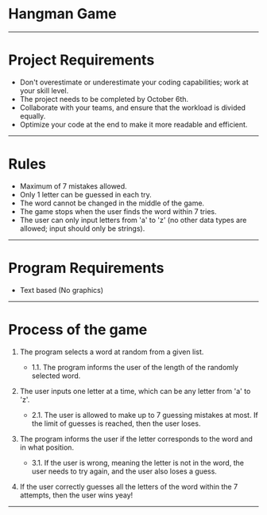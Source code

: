 # Hangman Game

---

# Project Requirements

- Don't overestimate or underestimate your coding capabilities; work at your skill level.
- The project needs to be completed by October 6th.
- Collaborate with your teams, and ensure that the workload is divided equally.
- Optimize your code at the end to make it more readable and efficient.

---

# Rules

- Maximum of 7 mistakes allowed.
- Only 1 letter can be guessed in each try.
- The word cannot be changed in the middle of the game.
- The game stops when the user finds the word within 7 tries.
- The user can only input letters from 'a' to 'z' (no other data types are allowed; input should only be strings).

---

# Program Requirements

- Text based (No graphics)

---

# Process of the game

1. The program selects a word at random from a given list.
   - 1.1. The program informs the user of the length of the randomly selected word.

2. The user inputs one letter at a time, which can be any letter from 'a' to 'z'.
   - 2.1. The user is allowed to make up to 7 guessing mistakes at most. If the limit of guesses is reached, then the user loses.

3. The program informs the user if the letter corresponds to the word and in what position.
   - 3.1. If the user is wrong, meaning the letter is not in the word, the user needs to try again, and the user also loses a guess.

4. If the user correctly guesses all the letters of the word within the 7 attempts, then the user wins yeay!

---
